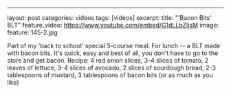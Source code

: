 ---
layout: post
categories: videos
tags: [videos]
excerpt: 
title: "'Bacon Bits' BLT"
feature_video: https://www.youtube.com/embed/G1dLLbZljsM
image:
    feature: 145-2.jpg

Part of my 'back to school' special 5-course meal.  For lunch -- a BLT made with bacon bits.  It's quick, easy and best of all, you don't have to go to the store and get bacon. Recipe: 4 red onion slices, 3-4 slices of tomato, 2 leaves of lettuce, 3-4 slices of avocado, 2 slices of sourdough bread, 2-3 tablespoons of mustard, 3 tablespoons of bacon bits (or as much as you like)

